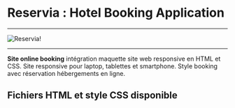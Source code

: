 # Reservia : Hotel Booking Application 

-------------------------- 

![Reservia!](https://user-images.githubusercontent.com/86949841/194261549-a50f7fb0-0607-4319-8438-02c1c0e85a83.png)

---------------------------

**Site online booking** intégration maquette site web responsive en HTML et CSS. Site responsive pour laptop, tablettes et smartphone. Style booking avec réservation hébergements en ligne.

## Fichiers HTML et style CSS disponible
